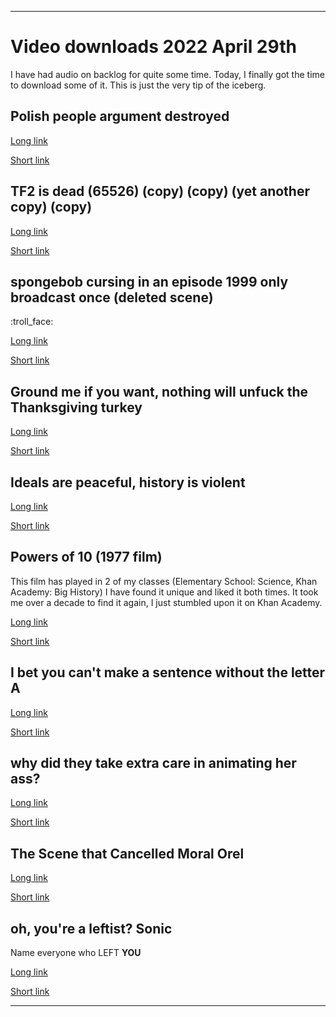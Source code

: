 
***

# Video downloads 2022 April 29th

I have had audio on backlog for quite some time. Today, I finally got the time to download some of it. This is just the very tip of the iceberg.

## Polish people argument destroyed

[Long link](https://www.youtube.com/watch?v=PtXDdtAGb-c)

[Short link](https://youtu.be/PtXDdtAGb-c)

## TF2 is dead (65526) (copy) (copy) (yet another copy) (copy)

[Long link](https://www.youtube.com/watch?v=x4nJEskgZeQ)

[Short link](https://youtu.be/x4nJEskgZeQ)

## spongebob cursing in an episode 1999 only broadcast once (deleted scene)

:troll_face:

[Long link](https://www.youtube.com/watch?v=9dWgjSbv6QQ)

[Short link](https://youtu.be/9dWgjSbv6QQ)

## Ground me if you want, nothing will unfuck the Thanksgiving turkey

[Long link](https://www.youtube.com/watch?v=_7VCo1VXpuc)

[Short link](https://youtu.be/_7VCo1VXpuc)

## Ideals are peaceful, history is violent

[Long link](https://www.youtube.com/watch?v=jqd9OZfKpIA)

[Short link](https://youtu.be/jqd9OZfKpIA)

## Powers of 10 (1977 film)

This film has played in 2 of my classes (Elementary School: Science, Khan Academy: Big History) I have found it unique and liked it both times. It took me over a decade to find it again, I just stumbled upon it on Khan Academy.

[Long link](https://www.youtube.com/watch?v=0fKBhvDjuy0)

[Short link](https://youtu.be/0fKBhvDjuy0)

## I bet you can't make a sentence without the letter A

[Long link](https://www.youtube.com/watch?v=ZIF_c0e22Bw)

[Short link](https://youtu.be/ZIF_c0e22Bw)

## why did they take extra care in animating her ass?

[Long link](https://www.youtube.com/watch?v=_uMw0R6LBno)

[Short link](https://youtu.be/_uMw0R6LBno)

## The Scene that Cancelled Moral Orel

[Long link](https://www.youtube.com/watch?v=KWlFoChGPug)

[Short link](https://youtu.be/KWlFoChGPug)

## oh, you're a leftist? Sonic

Name everyone who LEFT **YOU**

[Long link](https://www.youtube.com/watch?v=LiyKS-4SPIk)

[Short link](https://youtu.be/LiyKS-4SPIk)

***

